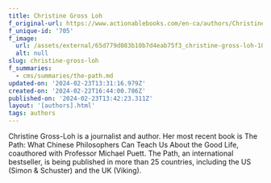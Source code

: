 ```yaml
---
title: Christine Gross Loh
f_original-url: https://www.actionablebooks.com/en-ca/authors/Christine-Gross-Loh/
f_unique-id: '705'
f_image:
  url: /assets/external/65d779d083b10b7d4eab75f3_christine-gross-loh-180x220.jpeg
  alt: null
slug: christine-gross-loh
f_summaries:
  - cms/summaries/the-path.md
updated-on: '2024-02-23T13:31:16.979Z'
created-on: '2024-02-22T16:44:00.786Z'
published-on: '2024-02-23T13:42:23.311Z'
layout: '[authors].html'
tags: authors
---
```


Christine Gross-Loh is a journalist and author. Her most recent book is The Path: What Chinese Philosophers Can Teach Us About the Good Life, coauthored with Professor Michael Puett. The Path, an international bestseller, is being published in more than 25 countries, including the US (Simon & Schuster) and the UK (Viking).
